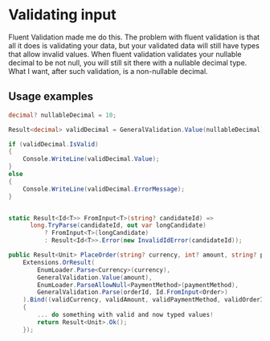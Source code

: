 # Validating input

Fluent Validation made me do this. The problem with fluent validation is that all it does is validating your data, but your validated data will still have types that allow invalid values.
When fluent validation validates your nullable decimal to be not null, you will still sit there with a nullable decimal type. What I want, after such validation, is a non-nullable decimal.

## Usage examples


```csharp
decimal? nullableDecimal = 10;

Result<decimal> validDecimal = GeneralValidation.Value(nullableDecimal);

if (validDecimal.IsValid)
{
	Console.WriteLine(validDecimal.Value);
}
else
{
	Console.WriteLine(validDecimal.ErrorMessage);
}
```



```csharp

static Result<Id<T>> FromInput<T>(string? candidateId) =>
      long.TryParse(candidateId, out var longCandidate)
          ? FromInput<T>(longCandidate)
          : Result<Id<T>>.Error(new InvalidIdError(candidateId));

public Result<Unit> PlaceOrder(string? currency, int? amount, string? paymentMethod, string? orderId) =>
	Extensions.OrResult(
		EnumLoader.Parse<Currency>(currency),
		GeneralValidation.Value(amount),
		EnumLoader.ParseAllowNull<PaymentMethod>(paymentMethod),
		GeneralValidation.Parse(orderId, Id.FromInput<Order>)
	).Bind((validCurrency, validAmount, validPaymentMethod, validOrderId) => 
	{
		... do something with valid and now typed values!
		return Result<Unit>.Ok();
	});

```
